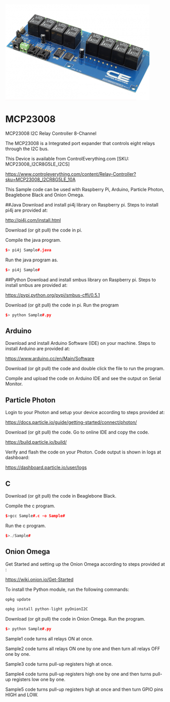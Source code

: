 [![MCP23008](MCP23008.png)](https://www.controleverything.com/content/Relay-Controller?sku=MCP23008_I2CR8G5LE_10A)
# MCP23008
MCP23008 I2C Relay Controller 8-Channel 

The MCP23008 is a Integrated port expander that controls eight relays through the I2C bus.

This Device is available from ControlEverything.com [SKU: MCP23008_I2CR8G5LE_I2CS]

https://www.controleverything.com/content/Relay-Controller?sku=MCP23008_I2CR8G5LE_10A

This Sample code can be used with Raspberry Pi, Arduino, Particle Photon, Beaglebone Black and Onion Omega.

##Java 
Download and install pi4j library on Raspberry pi. Steps to install pi4j are provided at:

http://pi4j.com/install.html

Download (or git pull) the code in pi.

Compile the java program.
```cpp
$> pi4j Sample#.java
```

Run the java program as.
```cpp
$> pi4j Sample#
```

##Python 
Download and install smbus library on Raspberry pi. Steps to install smbus are provided at:

https://pypi.python.org/pypi/smbus-cffi/0.5.1

Download (or git pull) the code in pi. Run the program

```cpp
$> python Sample#.py
```

## Arduino
Download and install Arduino Software (IDE) on your machine. Steps to install Arduino are provided at:

https://www.arduino.cc/en/Main/Software

Download (or git pull) the code and double click the file to run the program.

Compile and upload the code on Arduino IDE and see the output on Serial Monitor.


## Particle Photon

Login to your Photon and setup your device according to steps provided at:

https://docs.particle.io/guide/getting-started/connect/photon/

Download (or git pull) the code. Go to online IDE and copy the code.

https://build.particle.io/build/

Verify and flash the code on your Photon. Code output is shown in logs at dashboard:

https://dashboard.particle.io/user/logs


## C

Download (or git pull) the code in Beaglebone Black.

Compile the c program.
```cpp
$>gcc Sample#.c -o Sample#
```
Run the c program.
```cpp
$>./Sample#
```

## Onion Omega

Get Started and setting up the Onion Omega according to steps provided at :

https://wiki.onion.io/Get-Started

To install the Python module, run the following commands:
```cpp
opkg update
```
```cpp
opkg install python-light pyOnionI2C
```

Download (or git pull) the code in Onion Omega. Run the program.

```cpp
$> python Sample#.py
```

Sample1 code turns all relays ON at once.

Sample2 code turns all relays ON one by one and then turn all relays OFF one by one. 

Sample3 code turns pull-up registers high at once.

Sample4 code turns pull-up registers high one by one and then turns pull-up registers low one by one.

Sample5 code turns pull-up registers high at once and then turn GPIO pins HIGH and LOW.
